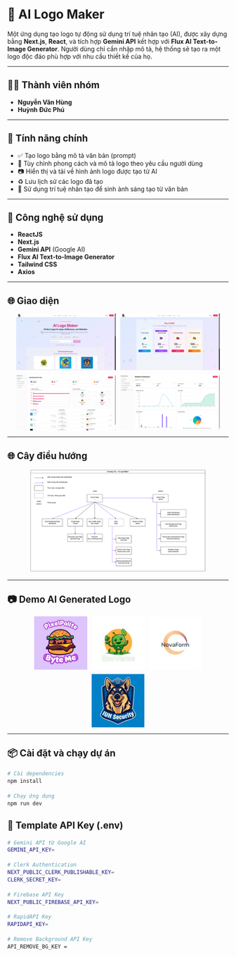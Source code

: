 # 🎨 AI Logo Maker

Một ứng dụng tạo logo tự động sử dụng trí tuệ nhân tạo (AI), được xây dựng bằng **Next.js**, **React**, và tích hợp **Gemini API** kết hợp với **Flux AI Text-to-Image Generator**. Người dùng chỉ cần nhập mô tả, hệ thống sẽ tạo ra một logo độc đáo phù hợp với nhu cầu thiết kế của họ.

---

## 👨‍💻 Thành viên nhóm

- **Nguyễn Văn Hùng**
- **Huỳnh Đức Phú**

---

## 🚀 Tính năng chính

- ✅ Tạo logo bằng mô tả văn bản (prompt)
- 🎯 Tùy chỉnh phong cách và mô tả logo theo yêu cầu người dùng
- 📷 Hiển thị và tải về hình ảnh logo được tạo từ AI
- ♻️ Lưu lịch sử các logo đã tạo
- 🧠 Sử dụng trí tuệ nhân tạo để sinh ảnh sáng tạo từ văn bản

---

## 🧰 Công nghệ sử dụng

- **ReactJS**
- **Next.js**
- **Gemini API** (Google AI)
- **Flux AI Text-to-Image Generator**
- **Tailwind CSS**
- **Axios**

---

## 🌐 Giao diện

<div style="display: flex; gap: 10px; flex-wrap: wrap; justify-content: center;">
  <img src="./public/read-me-imgs/home-page-view.png" alt="1" style="width:45%;">
  <img src="./public/read-me-imgs/buy-credits-page-view.png" alt="2" style="width:45%;">
  <img src="./public/read-me-imgs/admin-dashboard-page-view.png" alt="3" style="width:45%;">
  <img src="./public/read-me-imgs/admin-statistics-page-view.png" alt="4" style="width:45%;">
</div>

---

## 🌐 Cây điều hướng

<div style="text-align: center;">
  <img src="./public/read-me-imgs/routing_tree.png" alt="Cây điều hướng" style="width:80%;">
</div>

---

## 📷 Demo AI Generated Logo

<div style="display: flex; gap: 10px; flex-wrap: wrap; justify-content: center;">
  <img src="./public/logo-generated-imgs/img-4.png" alt="Logo Demo 1" style="width:24%;">
  <img src="./public/logo-generated-imgs/img-5.png" alt="Logo Demo 2" style="width:24%;">
  <img src="./public/logo-generated-imgs/img-6.png" alt="Logo Demo 3" style="width:24%;">
  <img src="./public/logo-generated-imgs/img-7.png" alt="Logo Demo 4" style="width:24%;">
</div>

---

## 📦 Cài đặt và chạy dự án

```bash
# Cài dependencies
npm install

# Chạy ứng dụng
npm run dev
```

## 🔐 Template API Key (.env)

```bash
# Gemini API từ Google AI
GEMINI_API_KEY=

# Clerk Authentication
NEXT_PUBLIC_CLERK_PUBLISHABLE_KEY=
CLERK_SECRET_KEY=

# Firebase API Key
NEXT_PUBLIC_FIREBASE_API_KEY=

# RapidAPI Key
RAPIDAPI_KEY=

# Remove Background API Key
API_REMOVE_BG_KEY =

```
